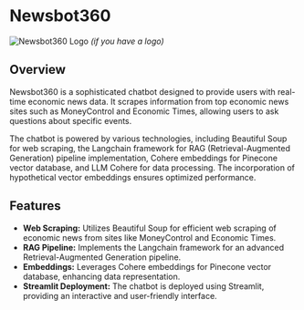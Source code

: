 # Newsbot360

![Newsbot360 Logo](https://github.com/narenSb1837/Newsbot360/assets/89464601/c06f78d6-454b-4e0a-a4ce-00a94726b2fb) *(if you have a logo)*

## Overview

Newsbot360 is a sophisticated chatbot designed to provide users with real-time economic news data. It scrapes information from top economic news sites such as MoneyControl and Economic Times, allowing users to ask questions about specific events.

The chatbot is powered by various technologies, including Beautiful Soup for web scraping, the Langchain framework for RAG (Retrieval-Augmented Generation) pipeline implementation, Cohere embeddings for Pinecone vector database, and LLM Cohere for data processing. The incorporation of hypothetical vector embeddings ensures optimized performance.

## Features

- **Web Scraping:** Utilizes Beautiful Soup for efficient web scraping of economic news from sites like MoneyControl and Economic Times.
- **RAG Pipeline:** Implements the Langchain framework for an advanced Retrieval-Augmented Generation pipeline.
- **Embeddings:** Leverages Cohere embeddings for Pinecone vector database, enhancing data representation.
- **Streamlit Deployment:** The chatbot is deployed using Streamlit, providing an interactive and user-friendly interface.
